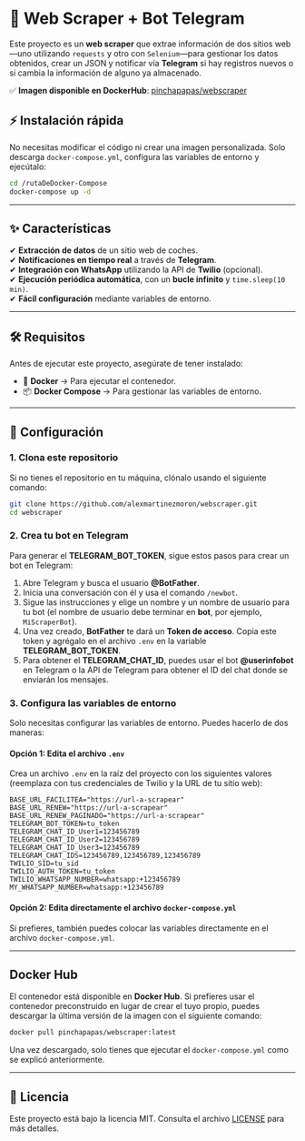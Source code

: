 
# 🚀 Web Scraper + Bot Telegram  

Este proyecto es un **web scraper** que extrae información de dos sitios web—uno utilizando `requests` y otro con `Selenium`—para gestionar los datos obtenidos, crear un JSON y notificar vía **Telegram** si hay registros nuevos o si cambia la información de alguno ya almacenado.  

✅ **Imagen disponible en DockerHub**: [pinchapapas/webscraper](https://hub.docker.com/r/pinchapapas/webscraper)  

## ⚡ Instalación rápida  

No necesitas modificar el código ni crear una imagen personalizada. Solo descarga `docker-compose.yml`, configura las variables de entorno y ejecútalo:  

```bash
cd /rutaDeDocker-Compose
docker-compose up -d
```

---

## ✨ Características  

✔ **Extracción de datos** de un sitio web de coches.  
✔ **Notificaciones en tiempo real** a través de **Telegram**.  
✔ **Integración con WhatsApp** utilizando la API de **Twilio** (opcional).  
✔ **Ejecución periódica automática**, con un **bucle infinito** y `time.sleep(10 min)`.  
✔ **Fácil configuración** mediante variables de entorno.  

---

## 🛠 Requisitos  

Antes de ejecutar este proyecto, asegúrate de tener instalado:  

- 🐳 **Docker** → Para ejecutar el contenedor.  
- 📦 **Docker Compose** → Para gestionar las variables de entorno.

---

## 🔧 Configuración  

### 1. Clona este repositorio

Si no tienes el repositorio en tu máquina, clónalo usando el siguiente comando:

```bash
git clone https://github.com/alexmartinezmoron/webscraper.git
cd webscraper
```

### 2. Crea tu bot en Telegram  

Para generar el **TELEGRAM_BOT_TOKEN**, sigue estos pasos para crear un bot en Telegram:  

1. Abre Telegram y busca el usuario **@BotFather**.  
2. Inicia una conversación con él y usa el comando `/newbot`.  
3. Sigue las instrucciones y elige un nombre y un nombre de usuario para tu bot (el nombre de usuario debe terminar en **bot**, por ejemplo, `MiScraperBot`).  
4. Una vez creado, **BotFather** te dará un **Token de acceso**. Copia este token y agrégalo en el archivo `.env` en la variable **TELEGRAM_BOT_TOKEN**.  
5. Para obtener el **TELEGRAM_CHAT_ID**, puedes usar el bot **@userinfobot** en Telegram o la API de Telegram para obtener el ID del chat donde se enviarán los mensajes.

### 3. Configura las variables de entorno  

Solo necesitas configurar las variables de entorno. Puedes hacerlo de dos maneras:

#### Opción 1: Edita el archivo `.env`

Crea un archivo `.env` en la raíz del proyecto con los siguientes valores (reemplaza con tus credenciales de Twilio y la URL de tu sitio web):

```env
BASE_URL_FACILITEA="https://url-a-scrapear"
BASE_URL_RENEW="https://url-a-scrapear"
BASE_URL_RENEW_PAGINADO="https://url-a-scrapear"
TELEGRAM_BOT_TOKEN=tu_token
TELEGRAM_CHAT_ID_User1=123456789
TELEGRAM_CHAT_ID_User2=123456789
TELEGRAM_CHAT_ID_User3=123456789
TELEGRAM_CHAT_IDS=123456789,123456789,123456789
TWILIO_SID=tu_sid
TWILIO_AUTH_TOKEN=tu_token
TWILIO_WHATSAPP_NUMBER=whatsapp:+123456789
MY_WHATSAPP_NUMBER=whatsapp:+123456789
```

#### Opción 2: Edita directamente el archivo `docker-compose.yml`

Si prefieres, también puedes colocar las variables directamente en el archivo `docker-compose.yml`.  

---

## Docker Hub

El contenedor está disponible en **Docker Hub**. Si prefieres usar el contenedor preconstruido en lugar de crear el tuyo propio, puedes descargar la última versión de la imagen con el siguiente comando:

```bash
docker pull pinchapapas/webscraper:latest
```

Una vez descargado, solo tienes que ejecutar el `docker-compose.yml` como se explicó anteriormente.

---

## 📜 Licencia

Este proyecto está bajo la licencia MIT. Consulta el archivo [LICENSE](LICENSE) para más detalles.

